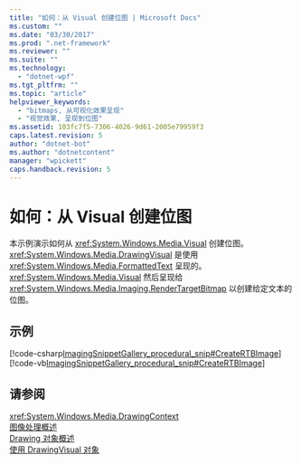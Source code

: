 ```yaml
---
title: "如何：从 Visual 创建位图 | Microsoft Docs"
ms.custom: ""
ms.date: "03/30/2017"
ms.prod: ".net-framework"
ms.reviewer: ""
ms.suite: ""
ms.technology: 
  - "dotnet-wpf"
ms.tgt_pltfrm: ""
ms.topic: "article"
helpviewer_keywords: 
  - "bitmaps, 从可视化效果呈现"
  - "视觉效果, 呈现到位图"
ms.assetid: 103fc7f5-7306-4026-9d61-2005e79959f3
caps.latest.revision: 5
author: "dotnet-bot"
ms.author: "dotnetcontent"
manager: "wpickett"
caps.handback.revision: 5
---
```

# 如何：从 Visual 创建位图
本示例演示如何从 <xref:System.Windows.Media.Visual> 创建位图。  <xref:System.Windows.Media.DrawingVisual> 是使用 <xref:System.Windows.Media.FormattedText> 呈现的。  <xref:System.Windows.Media.Visual> 然后呈现给 <xref:System.Windows.Media.Imaging.RenderTargetBitmap> 以创建给定文本的位图。  
  
## 示例  
 [!code-csharp[ImagingSnippetGallery_procedural_snip#CreateRTBImage](../../../../samples/snippets/csharp/VS_Snippets_Wpf/ImagingSnippetGallery_procedural_snip/CSharp/RenderTargetBitmapExample.cs#creatertbimage)]
 [!code-vb[ImagingSnippetGallery_procedural_snip#CreateRTBImage](../../../../samples/snippets/visualbasic/VS_Snippets_Wpf/ImagingSnippetGallery_procedural_snip/VB/RenderTargetBitmapExample.vb#creatertbimage)]  
  
## 请参阅  
 <xref:System.Windows.Media.DrawingContext>   
 [图像处理概述](../../../../docs/framework/wpf/graphics-multimedia/imaging-overview.md)   
 [Drawing 对象概述](../../../../docs/framework/wpf/graphics-multimedia/drawing-objects-overview.md)   
 [使用 DrawingVisual 对象](../../../../docs/framework/wpf/graphics-multimedia/using-drawingvisual-objects.md)